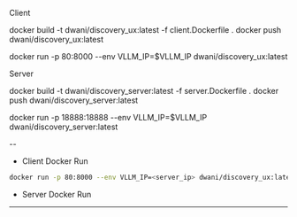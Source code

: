 Client 


docker build -t dwani/discovery_ux:latest -f client.Dockerfile .
docker push dwani/discovery_ux:latest

docker run -p 80:8000 --env VLLM_IP=$VLLM_IP dwani/discovery_ux:latest

Server


docker build -t dwani/discovery_server:latest -f server.Dockerfile .
docker push dwani/discovery_server:latest

docker run -p 18888:18888 --env VLLM_IP=$VLLM_IP dwani/discovery_server:latest


--


- Client Docker Run
```bash
docker run -p 80:8000 --env VLLM_IP=<server_ip> dwani/discovery_ux:latest
```
- Server  Docker Run 

---

